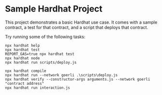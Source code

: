 # Sample Hardhat Project

This project demonstrates a basic Hardhat use case. It comes with a sample contract, a test for that contract, and a script that deploys that contract.

Try running some of the following tasks:

```shell
npx hardhat help
npx hardhat test
REPORT_GAS=true npx hardhat test
npx hardhat node
npx hardhat run scripts/deploy.js
```

```useful commands
npx hardhat compile
npx hardhat run --network goerli .\scripts\deploy.js
npx hardhat verify --constructor-args arguments.js --network goerli "contract address"
npx hardhat run interaction.js
```
